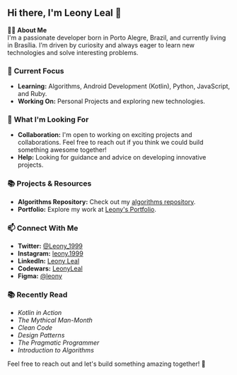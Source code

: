 ## Hi there, I'm Leony Leal 👋

👨‍💻 **About Me**  
I'm a passionate developer born in Porto Alegre, Brazil, and currently living in Brasília. I’m driven by curiosity and always eager to learn new technologies and solve interesting problems.

### 🚀 **Current Focus**
- **Learning:** Algorithms, Android Development (Kotlin), Python, JavaScript, and Ruby.
- **Working On:** Personal Projects and exploring new technologies.

### 🌟 **What I'm Looking For**
- **Collaboration:** I'm open to working on exciting projects and collaborations. Feel free to reach out if you think we could build something awesome together!
- **Help:** Looking for guidance and advice on developing innovative projects.

### 📚 **Projects & Resources**
- **Algorithms Repository:** Check out my [algorithms repository](https://github.com/LeonyLeal/algorithms).
- **Portfolio:** Explore my work at [Leony's Portfolio](https://leony.dev).

### 📫 **Connect With Me**
- **Twitter:** [@Leony_1999](https://twitter.com/Leony_1999)
- **Instagram:** [leony.1999](https://www.instagram.com/leony.1999/)
- **LinkedIn:** [Leony Leal](https://www.linkedin.com/in/leony99/)
- **Codewars:** [LeonyLeal](https://www.codewars.com/users/LeonyLeal)
- **Figma:** [@leony](https://www.figma.com/@leony)

### 📚 **Recently Read**
- *Kotlin in Action*
- *The Mythical Man-Month*
- *Clean Code*
- *Design Patterns*
- *The Pragmatic Programmer*
- *Introduction to Algorithms*

Feel free to reach out and let's build something amazing together! 🚀
